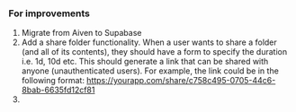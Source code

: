 ### For improvements
1. Migrate from Aiven to Supabase
2. Add a share folder functionality. When a user wants to share a folder (and all of its contents), they should have a form to specify the duration i.e. 1d, 10d etc. This should generate a link that can be shared with anyone (unauthenticated users). For example, the link could be in the following format: https://yourapp.com/share/c758c495-0705-44c6-8bab-6635fd12cf81
3. 